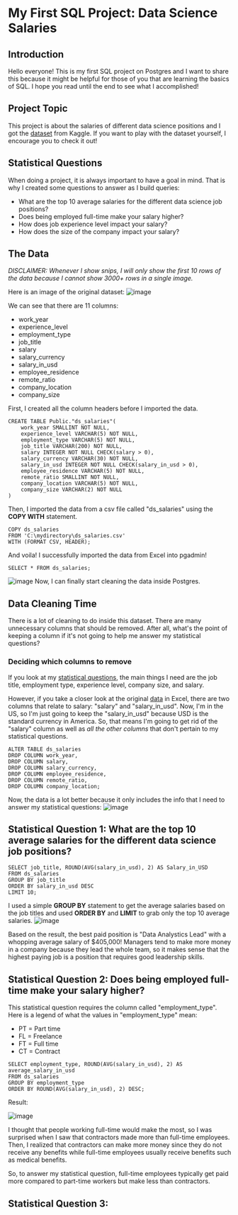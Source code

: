# My First SQL Project: Data Science Salaries 

## Introduction
Hello everyone! This is my first SQL project on Postgres and I want to share this because it might be helpful for those of you that are learning the basics of SQL. I hope you read until the end to see what I accomplished!

## Project Topic
This project is about the salaries of different data science positions and I got the [dataset](https://www.kaggle.com/datasets/ruchi798/data-science-job-salaries) from Kaggle. If you want to play with the dataset yourself, I encourage you to check it out! 

## Statistical Questions
When doing a project, it is always important to have a goal in mind. That is why I created some questions to answer as I build queries:
- What are the top 10 average salaries for the different data science job positions?
- Does being employed full-time make your salary higher?
- How does job experience level impact your salary?
- How does the size of the company impact your salary?

## The Data
_DISCLAIMER: Whenever I show snips, I will only show the first 10 rows of the data because I cannot show 3000+ rows in a single image._

Here is an image of the original dataset:
![image](https://user-images.githubusercontent.com/112503726/194731820-b539d123-d531-492b-9978-84d415e38b96.png)

We can see that there are 11 columns:
- work_year 
- experience_level 
- employment_type
- job_title
- salary 
- salary_currency
- salary_in_usd
- employee_residence
- remote_ratio
- company_location
- company_size

First, I created all the column headers before I imported the data.
```tsql
CREATE TABLE Public."ds_salaries"(
    work_year SMALLINT NOT NULL,
    experience_level VARCHAR(5) NOT NULL,
    employment_type VARCHAR(5) NOT NULL,
    job_title VARCHAR(200) NOT NULL,
    salary INTEGER NOT NULL CHECK(salary > 0),
    salary_currency VARCHAR(30) NOT NULL,
    salary_in_usd INTEGER NOT NULL CHECK(salary_in_usd > 0),
    employee_residence VARCHAR(5) NOT NULL,
    remote_ratio SMALLINT NOT NULL,
    company_location VARCHAR(5) NOT NULL,
    company_size VARCHAR(2) NOT NULL
)
```
Then, I imported the data from a csv file called "ds_salaries" using the **COPY WITH** statement.
```tsql
COPY ds_salaries
FROM 'C:\mydirectory\ds_salaries.csv'
WITH (FORMAT CSV, HEADER);
```

And voila! I successfully imported the data from Excel into pgadmin!
```tsql
SELECT * FROM ds_salaries;
```
![image](https://user-images.githubusercontent.com/112503726/195971218-13f4af03-f007-480e-b025-52e957bf6e75.png)
Now, I can finally start cleaning the data inside Postgres.

## Data Cleaning Time
There is a lot of cleaning to do inside this dataset. There are many unnecessary columns that should be removed. After all, what's the point of keeping a column if it's not going to help me answer my statistical questions? 

### Deciding which columns to remove
If you look at my [statistical questions](#statistical-questions), the main things I need are the job title, employment type, experience level, company size, and salary. 

However, if you take a closer look at the original [data](#the-data) in Excel, there are two columns that relate to salary: "salary" and "salary_in_usd". Now, I'm in the US, so I'm just going to keep the "salary_in_usd" because USD is the standard currency in America. So, that means I'm going to get rid of the "salary" column as well as _all the other columns_ that don't pertain to my statistical questions.

```tsql
ALTER TABLE ds_salaries
DROP COLUMN work_year, 
DROP COLUMN salary, 
DROP COLUMN salary_currency, 
DROP COLUMN employee_residence, 
DROP COLUMN remote_ratio, 
DROP COLUMN company_location;
```
Now, the data is a lot better because it only includes the info that I need to answer my statistical questions:
![image](https://user-images.githubusercontent.com/112503726/196012787-56c55b2f-37c8-435f-a32d-67d8e1af7ad0.png)

## Statistical Question 1: What are the top 10 average salaries for the different data science job positions?
```tsql
SELECT job_title, ROUND(AVG(salary_in_usd), 2) AS Salary_in_USD
FROM ds_salaries
GROUP BY job_title
ORDER BY salary_in_usd DESC
LIMIT 10;
```
I used a simple **GROUP BY** statement to get the average salaries based on the job titles and used **ORDER BY** and **LIMIT** to grab only the top 10 average salaries.
![image](https://user-images.githubusercontent.com/112503726/196013235-70b9c410-a62d-4228-8753-5f9a9ad98d8b.png)

Based on the result, the best paid position is "Data Analystics Lead" with a whopping average salary of $405,000! Managers tend to make more money in a company because they lead the whole team, so it makes sense that the highest paying job is a position that requires good leadership skills.

## Statistical Question 2: Does being employed full-time make your salary higher?
This statistical question requires the column called "employment_type". Here is a legend of what the values in "employment_type" mean:
- PT = Part time
- FL = Freelance
- FT = Full time
- CT = Contract
```tsql
SELECT employment_type, ROUND(AVG(salary_in_usd), 2) AS average_salary_in_usd
FROM ds_salaries
GROUP BY employment_type
ORDER BY ROUND(AVG(salary_in_usd), 2) DESC;
```

Result:

![image](https://user-images.githubusercontent.com/112503726/196013578-921d0af4-d5b6-4c0d-8064-ff97a65b90c4.png)

I thought that people working full-time would make the most, so I was surprised when I saw that contractors made more than full-time employees. Then, I realized that contractors can make more money since they do not receive any benefits while full-time employees usually receive benefits such as medical benefits. 

So, to answer my statistical question, full-time employees typically get paid more compared to part-time workers but make less than contractors.

## Statistical Question 3:
